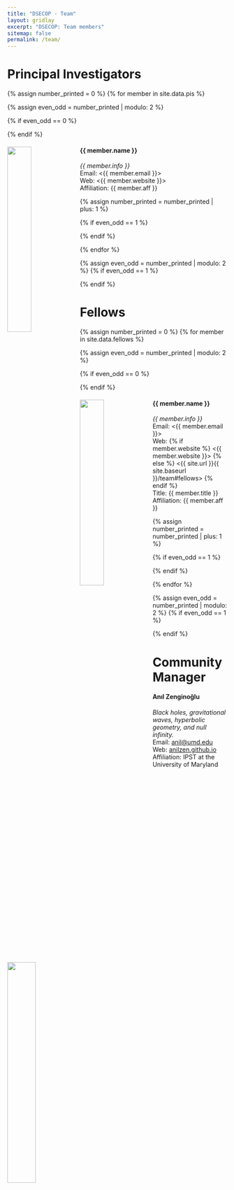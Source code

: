 ```yaml
---
title: "DSECOP - Team"
layout: gridlay
excerpt: "DSECOP: Team members"
sitemap: false
permalink: /team/
---
```


# Principal Investigators
{% assign number_printed = 0 %}
{% for member in site.data.pis %}

{% assign even_odd = number_printed | modulo: 2 %}

{% if even_odd == 0 %}
<div class="row">
{% endif %}

<div class="col-sm-6 clearfix">
  <img src="{{ site.url }}{{ site.baseurl }}/images/teampic/{{ member.photo }}" class="img-responsive" width="33%" style="float: left" />
  <h4>{{ member.name }}</h4>
  <i>{{ member.info }} </i>
  <br>Email: <{{ member.email }}>
  <br>Web: <{{ member.website }}>
  <br>Affiliation: {{ member.aff }}
</div>

{% assign number_printed = number_printed | plus: 1 %}

{% if even_odd == 1 %}
</div>
{% endif %}

{% endfor %}

{% assign even_odd = number_printed | modulo: 2 %}
{% if even_odd == 1 %}
</div>
{% endif %}


# Fellows
{% assign number_printed = 0 %}
{% for member in site.data.fellows %}

{% assign even_odd = number_printed | modulo: 2 %}

{% if even_odd == 0 %}
<div class="row">
{% endif %}

<div class="col-sm-6 clearfix">
  <img src="{{ site.url }}{{ site.baseurl }}/images/teampic/{{ member.photo }}" class="img-responsive" width="33%" style="float: left" />
  <h4>{{ member.name }}</h4>
  <i>{{ member.info }} </i>
  <br>Email: <{{ member.email }}>
  <br> Web: {% if member.website %} <{{ member.website }}> {% else %} <{{ site.url }}{{ site.baseurl }}/team#fellows> {% endif %}
  <br>Title: {{ member.title }}
  <br>Affiliation: {{ member.aff }}
</div>

{% assign number_printed = number_printed | plus: 1 %}

{% if even_odd == 1 %}
</div>
{% endif %}

{% endfor %}

{% assign even_odd = number_printed | modulo: 2 %}
{% if even_odd == 1 %}
</div>
{% endif %}

# Community Manager
<div class="col-sm-6 clearfix">
  <img src="{{ site.url }}{{ site.baseurl }}/images/teampic/zenginoglu.jpg" class="img-responsive" width="36%" style="float: left" />
  <h4>Anıl Zenginoğlu</h4>
  <i> Black holes, gravitational waves, hyperbolic geometry, and null infinity.</i>
  <br>Email: <a href="mailto:anil@umd.edu">anil@umd.edu</a>
  <br>Web: <a href="https://anilzen.github.io">anilzen.github.io</a>
  <br>Affiliation: IPST at the University of Maryland
</div>

